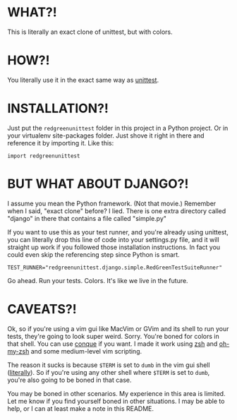 WHAT?!
===

This is literally an exact clone of unittest, but with colors.

HOW?!
===

You literally use it in the exact same way as [unittest](http://docs.python.org/2/library/unittest.html).

INSTALLATION?!
===

Just put the `redgreenunittest` folder in this project in a Python project. Or in your virtualenv site-packages folder. Just shove it right in there and reference it by importing it. Like this:

    import redgreenunittest

BUT WHAT ABOUT DJANGO?!
===

I assume you mean the Python framework. (Not that movie.) Remember when I said, "exact clone" before? I lied. There is one extra directory called "django" in there that contains a file called "simple.py"

If you want to use this as your test runner, and you're already using unittest, you can literally drop this line of code into your settings.py file, and it will straight up work if you followed those installation instructions. In fact you could even skip the referencing step since Python is smart.

    TEST_RUNNER="redgreenunittest.django.simple.RedGreenTestSuiteRunner"

Go ahead. Run your tests. Colors. It's like we live in the future.


CAVEATS?!
===

Ok, so if you're using a vim gui like MacVim or GVim and its shell to run your tests, they're going to look super weird. Sorry. You're boned for colors in that shell. You can use [conque](https://code.google.com/p/conque/) if you want. I made it work using [zsh](http://www.zsh.org/) and [oh-my-zsh](https://github.com/robbyrussell/oh-my-zsh) and some medium-level vim scripting.

The reason it sucks is because `$TERM` is set to `dumb` in the vim gui shell ([literally](http://stackoverflow.com/a/13382717/1687623)). So if you're using any other shell where `$TERM` is set to `dumb`, you're also going to be boned in that case.

You may be boned in other scenarios. My experience in this area is limited. Let me know if you find yourself boned in other situations. I may be able to help, or I can at least make a note in this README.
